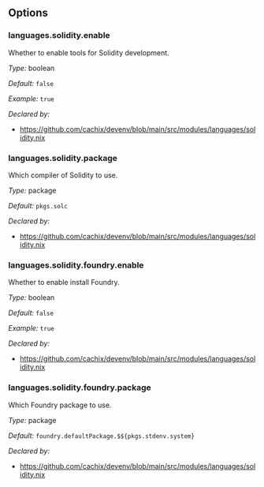 [comment]: # (Do not edit this file as it is autogenerated. Go to docs/individual-docs if you want to make edits.)
[comment]: # (Please add your documentation above this line)

## Options

### languages\.solidity\.enable

Whether to enable tools for Solidity development\.



*Type:*
boolean



*Default:*
` false `



*Example:*
` true `

*Declared by:*
 - [https://github\.com/cachix/devenv/blob/main/src/modules/languages/solidity\.nix](https://github.com/cachix/devenv/blob/main/src/modules/languages/solidity.nix)



### languages\.solidity\.package



Which compiler of Solidity to use\.



*Type:*
package



*Default:*
` pkgs.solc `

*Declared by:*
 - [https://github\.com/cachix/devenv/blob/main/src/modules/languages/solidity\.nix](https://github.com/cachix/devenv/blob/main/src/modules/languages/solidity.nix)



### languages\.solidity\.foundry\.enable



Whether to enable install Foundry\.



*Type:*
boolean



*Default:*
` false `



*Example:*
` true `

*Declared by:*
 - [https://github\.com/cachix/devenv/blob/main/src/modules/languages/solidity\.nix](https://github.com/cachix/devenv/blob/main/src/modules/languages/solidity.nix)



### languages\.solidity\.foundry\.package



Which Foundry package to use\.



*Type:*
package



*Default:*
` foundry.defaultPackage.$${pkgs.stdenv.system} `

*Declared by:*
 - [https://github\.com/cachix/devenv/blob/main/src/modules/languages/solidity\.nix](https://github.com/cachix/devenv/blob/main/src/modules/languages/solidity.nix)


